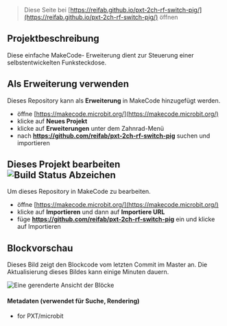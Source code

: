 
> Diese Seite bei [https://reifab.github.io/pxt-2ch-rf-switch-pig/](https://reifab.github.io/pxt-2ch-rf-switch-pig/) öffnen

## Projektbeschreibung
Diese einfache MakeCode- Erweiterung dient zur Steuerung einer selbstentwickelten Funksteckdose.

## Als Erweiterung verwenden

Dieses Repository kann als **Erweiterung** in MakeCode hinzugefügt werden.

* öffne [https://makecode.microbit.org/](https://makecode.microbit.org/)
* klicke auf **Neues Projekt**
* klicke auf **Erweiterungen** unter dem Zahnrad-Menü
* nach **https://github.com/reifab/pxt-2ch-rf-switch-pig** suchen und importieren

## Dieses Projekt bearbeiten ![Build Status Abzeichen](https://github.com/reifab/pxt-2ch-rf-switch-pig/workflows/MakeCode/badge.svg)

Um dieses Repository in MakeCode zu bearbeiten.

* öffne [https://makecode.microbit.org/](https://makecode.microbit.org/)
* klicke auf **Importieren** und dann auf **Importiere URL**
* füge **https://github.com/reifab/pxt-2ch-rf-switch-pig** ein und klicke auf Importieren

## Blockvorschau

Dieses Bild zeigt den Blockcode vom letzten Commit im Master an.
Die Aktualisierung dieses Bildes kann einige Minuten dauern.

![Eine gerenderte Ansicht der Blöcke](https://github.com/reifab/pxt-2ch-rf-switch-pig/raw/master/.github/makecode/blocks.png)

#### Metadaten (verwendet für Suche, Rendering)

* for PXT/microbit
<script src="https://makecode.com/gh-pages-embed.js"></script><script>makeCodeRender("{{ site.makecode.home_url }}", "{{ site.github.owner_name }}/{{ site.github.repository_name }}");</script>
